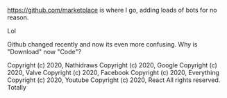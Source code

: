 https://github.com/marketplace is where I go, adding loads of bots for no reason.

Lol

Github changed recently and now its even more confusing. Why is "Download" now "Code"?

Copyright (c) 2020, Nathidraws
Copyright (c) 2020, Google
Copyright (c) 2020, Valve
Copyright (c) 2020, Facebook
Copyright (c) 2020, Everything
Copyright (c) 2020, Youtube
Copyright (c) 2020, React
All rights reserved.
Totally
